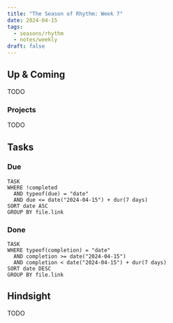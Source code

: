```yaml
---
title: "The Season of Rhythm: Week 7"
date: 2024-04-15
tags:
  - seasons/rhythm
  - notes/weekly
draft: false
---
```

## Up & Coming

TODO

### Projects

TODO

## Tasks

### Due

```dataview
TASK
WHERE !completed
  AND typeof(due) = "date"
  AND due <= date("2024-04-15") + dur(7 days)
SORT date ASC
GROUP BY file.link
```

### Done

```dataview
TASK
WHERE typeof(completion) = "date"
  AND completion >= date("2024-04-15")
  AND completion < date("2024-04-15") + dur(7 days)
SORT date DESC
GROUP BY file.link
```

## Hindsight

TODO